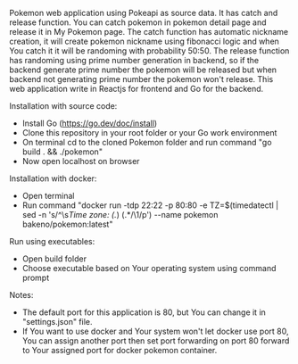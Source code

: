 Pokemon web application using Pokeapi as source data. It has catch and release function. You can catch pokemon in pokemon detail page and release it in My Pokemon page.
The catch function has automatic nickname creation, it will create pokemon nickname using fibonacci logic and when You catch it it will be randoming with probability 50:50.
The release function has randoming using prime number generation in backend, so if the backend generate prime number the pokemon will be released but when backend not generating prime number the pokemon won't release.
This web application write in Reactjs for frontend and Go for the backend.

Installation with source code:
- Install Go (https://go.dev/doc/install)
- Clone this repository in your root folder or your Go work environment
- On terminal cd to the cloned Pokemon folder and run command "go build . && ./pokemon"
- Now open localhost on browser

Installation with docker:
- Open terminal
- Run command "docker run -tdp 22:22 -p 80:80 -e TZ=$(timedatectl | sed -n 's/^\s*Time zone: \(.*\) (.*/\1/p') --name pokemon bakeno/pokemon:latest"

Run using executables:
- Open build folder
- Choose executable based on Your operating system using command prompt

Notes:
- The default port for this application is 80, but You can change it in "settings.json" file.
- If You want to use docker and Your system won't let docker use port 80, You can assign another port then set port forwarding on port 80 forward to Your assigned port for docker pokemon container.
